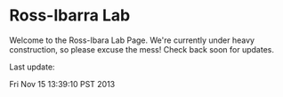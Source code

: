 # Ross-Ibarra Lab

Welcome to the Ross-Ibara Lab Page. We're currently under heavy construction, so please excuse the mess! Check back soon for updates. 

Last update:


Fri Nov 15 13:39:10 PST 2013
